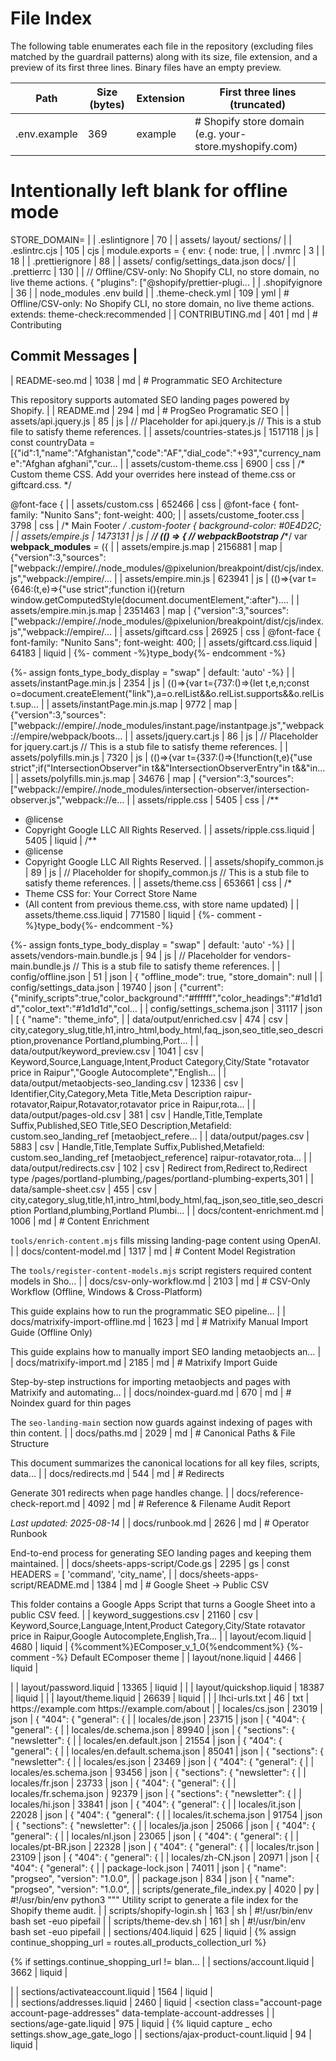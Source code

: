 # File Index

The following table enumerates each file in the repository (excluding files matched by the guardrail patterns) along with its size, file extension, and a preview of its first three lines. Binary files have an empty preview.

| Path | Size (bytes) | Extension | First three lines (truncated) |
|---|---|---|---|
| .env.example | 369 | example | # Shopify store domain (e.g. your-store.myshopify.com)
# Intentionally left blank for offline mode
STORE_DOMAIN= |
| .eslintignore | 70 |  | assets/
layout/
sections/ |
| .eslintrc.cjs | 105 | cjs | module.exports = {
  env: {
    node: true, |
| .nvmrc | 3 |  | 18 |
| .prettierignore | 88 |  | assets/
config/settings_data.json
docs/ |
| .prettierrc | 130 |  | // Offline/CSV-only: No Shopify CLI, no store domain, no live theme actions.
{
  "plugins": ["@shopify/prettier-plugi… |
| .shopifyignore | 36 |  | node_modules
.env
build |
| .theme-check.yml | 109 | yml | # Offline/CSV-only: No Shopify CLI, no store domain, no live theme actions.
extends: theme-check:recommended |
| CONTRIBUTING.md | 401 | md | # Contributing

## Commit Messages |
| README-seo.md | 1038 | md | # Programmatic SEO Architecture

This repository supports automated SEO landing pages powered by Shopify. |
| README.md | 294 | md | # ProgSeo
Programatic SEO
 |
| assets/api.jquery.js | 85 | js | // Placeholder for api.jquery.js
// This is a stub file to satisfy theme references. |
| assets/countries-states.js | 1517118 | js | const countryData = [{"id":1,"name":"Afghanistan","code":"AF","dial_code":"+93","currency_name":"Afghan afghani","cur… |
| assets/custom-theme.css | 6900 | css | /* Custom theme CSS. Add your overrides here instead of theme.css or giftcard.css. */

@font-face { |
| assets/custom.css | 652466 | css | @font-face {
  font-family: "Nunito Sans";
  font-weight: 400; |
| assets/custome_footer.css | 3798 | css | /* Main Footer */
.custom-footer {
  background-color: #0E4D2C; |
| assets/empire.js | 1473131 | js | /******/ (() => { // webpackBootstrap
/******/ 	var __webpack_modules__ = ({
 |
| assets/empire.js.map | 2156881 | map | {"version":3,"sources":["webpack://empire/./node_modules/@pixelunion/breakpoint/dist/cjs/index.js","webpack://empire/… |
| assets/empire.min.js | 623941 | js | (()=>{var t={646:(t,e)=>{"use strict";function i(){return window.getComputedStyle(document.documentElement,":after").… |
| assets/empire.min.js.map | 2351463 | map | {"version":3,"sources":["webpack://empire/./node_modules/@pixelunion/breakpoint/dist/cjs/index.js","webpack://empire/… |
| assets/giftcard.css | 26925 | css | @font-face {
  font-family: "Nunito Sans";
  font-weight: 400; |
| assets/giftcard.css.liquid | 64183 | liquid | {%- comment -%}type_body{%- endcomment -%}

{%- assign fonts_type_body_display = "swap" \| default: 'auto' -%} |
| assets/instantPage.min.js | 2354 | js | (()=>{var t={737:()=>{let t,e,n;const o=document.createElement("link"),a=o.relList&&o.relList.supports&&o.relList.sup… |
| assets/instantPage.min.js.map | 9772 | map | {"version":3,"sources":["webpack://empire/./node_modules/instant.page/instantpage.js","webpack://empire/webpack/boots… |
| assets/jquery.cart.js | 86 | js | // Placeholder for jquery.cart.js
// This is a stub file to satisfy theme references. |
| assets/polyfills.min.js | 7320 | js | (()=>{var t={337:()=>{!function(t,e){"use strict";if("IntersectionObserver"in t&&"IntersectionObserverEntry"in t&&"in… |
| assets/polyfills.min.js.map | 34676 | map | {"version":3,"sources":["webpack://empire/./node_modules/intersection-observer/intersection-observer.js","webpack://e… |
| assets/ripple.css | 5405 | css | /**
 * @license
 * Copyright Google LLC All Rights Reserved. |
| assets/ripple.css.liquid | 5405 | liquid | /**
 * @license
 * Copyright Google LLC All Rights Reserved. |
| assets/shopify_common.js | 89 | js | // Placeholder for shopify_common.js
// This is a stub file to satisfy theme references. |
| assets/theme.css | 653661 | css | /*
 * Theme CSS for: Your Correct Store Name
 * (All content from previous theme.css, with store name updated) |
| assets/theme.css.liquid | 771580 | liquid | {%- comment -%}type_body{%- endcomment -%}

{%- assign fonts_type_body_display = "swap" \| default: 'auto' -%} |
| assets/vendors-main.bundle.js | 94 | js | // Placeholder for vendors-main.bundle.js
// This is a stub file to satisfy theme references. |
| config/offline.json | 51 | json | {
  "offline_mode": true,
  "store_domain": null |
| config/settings_data.json | 19740 | json | {"current":{"minify_scripts":true,"color_background":"#ffffff","color_headings":"#1d1d1d","color_text":"#1d1d1d","col… |
| config/settings_schema.json | 31117 | json | [
  {
    "name": "theme_info", |
| data/output/enriched.csv | 474 | csv | city,category_slug,title,h1,intro_html,body_html,faq_json,seo_title,seo_description,provenance
Portland,plumbing,Port… |
| data/output/keyword_preview.csv | 1041 | csv | Keyword,Source,Language,Intent,Product Category,City/State
"rotavator price in Raipur","Google Autocomplete","English… |
| data/output/metaobjects-seo_landing.csv | 12336 | csv | Identifier,City,Category,Meta Title,Meta Description
raipur-rotavator,Raipur,Rotavator,rotavator price in Raipur,rota… |
| data/output/pages-old.csv | 381 | csv | Handle,Title,Template Suffix,Published,SEO Title,SEO Description,Metafield: custom.seo_landing_ref [metaobject_refere… |
| data/output/pages.csv | 5883 | csv | Handle,Title,Template Suffix,Published,Metafield: custom.seo_landing_ref [metaobject_reference]
raipur-rotavator,rota… |
| data/output/redirects.csv | 102 | csv | Redirect from,Redirect to,Redirect type
/pages/portland-plumbing,/pages/portland-plumbing-experts,301 |
| data/sample-sheet.csv | 455 | csv | city,category_slug,title,h1,intro_html,body_html,faq_json,seo_title,seo_description
Portland,plumbing,Portland Plumbi… |
| docs/content-enrichment.md | 1006 | md | # Content Enrichment

`tools/enrich-content.mjs` fills missing landing-page content using OpenAI. |
| docs/content-model.md | 1317 | md | # Content Model Registration

The `tools/register-content-models.mjs` script registers required content models in Sho… |
| docs/csv-only-workflow.md | 2103 | md | # CSV-Only Workflow (Offline, Windows & Cross-Platform)

This guide explains how to run the programmatic SEO pipeline… |
| docs/matrixify-import-offline.md | 1623 | md | # Matrixify Manual Import Guide (Offline Only)

This guide explains how to manually import SEO landing metaobjects an… |
| docs/matrixify-import.md | 2185 | md | # Matrixify Import Guide

Step-by-step instructions for importing metaobjects and pages with Matrixify and automating… |
| docs/noindex-guard.md | 670 | md | # Noindex guard for thin pages

The `seo-landing-main` section now guards against indexing of pages with thin content. |
| docs/paths.md | 2029 | md | # Canonical Paths & File Structure

This document summarizes the canonical locations for all key files, scripts, data… |
| docs/redirects.md | 544 | md | # Redirects

Generate 301 redirects when page handles change. |
| docs/reference-check-report.md | 4092 | md | # Reference & Filename Audit Report

_Last updated: 2025-08-14_ |
| docs/runbook.md | 2626 | md | # Operator Runbook

End-to-end process for generating SEO landing pages and keeping them maintained. |
| docs/sheets-apps-script/Code.gs | 2295 | gs | const HEADERS = [
  'command',
  'city_name', |
| docs/sheets-apps-script/README.md | 1384 | md | # Google Sheet → Public CSV

This folder contains a Google Apps Script that turns a Google Sheet into a public CSV feed. |
| keyword_suggestions.csv | 21160 | csv | 
Keyword,Source,Language,Intent,Product Category,City/State
rotavator price in Raipur,Google Autocomplete,English,Tra… |
| layout/ecom.liquid | 4680 | liquid | {%comment%}EComposer_v_1_0{%endcomment%}
{%- comment -%}
  Default EComposer theme |
| layout/none.liquid | 4466 | liquid | <!doctype html>
<html class="no-js" lang="{{ request.locale.iso_code }}">
  <head> |
| layout/password.liquid | 13365 | liquid | <!doctype html>
<html class="no-js no-touch" lang="{{ request.locale.iso_code }}">
  <head> |
| layout/quickshop.liquid | 18387 | liquid | <!doctype html>
<html class="no-js no-touch" lang="{{ request.locale.iso_code }}">
  <head> |
| layout/theme.liquid | 26639 | liquid | <!doctype html>
<html class="no-js no-touch" lang="{{ request.locale.iso_code }}">
 <head> |
| lhci-urls.txt | 46 | txt | https://example.com
https://example.com/about |
| locales/cs.json | 23019 | json | {
  "404": {
    "general": { |
| locales/de.json | 23715 | json | {
  "404": {
    "general": { |
| locales/de.schema.json | 89940 | json | {
  "sections": {
    "newsletter": { |
| locales/en.default.json | 21554 | json | {
  "404": {
    "general": { |
| locales/en.default.schema.json | 85041 | json | {
  "sections": {
    "newsletter": { |
| locales/es.json | 23469 | json | {
  "404": {
    "general": { |
| locales/es.schema.json | 93456 | json | {
  "sections": {
    "newsletter": { |
| locales/fr.json | 23733 | json | {
  "404": {
    "general": { |
| locales/fr.schema.json | 92379 | json | {
  "sections": {
    "newsletter": { |
| locales/hi.json | 33841 | json | {
  "404": {
    "general": { |
| locales/it.json | 22028 | json | {
  "404": {
    "general": { |
| locales/it.schema.json | 91754 | json | {
  "sections": {
    "newsletter": { |
| locales/ja.json | 25066 | json | {
  "404": {
    "general": { |
| locales/nl.json | 23065 | json | {
  "404": {
    "general": { |
| locales/pt-BR.json | 22328 | json | {
  "404": {
    "general": { |
| locales/tr.json | 23109 | json | {
  "404": {
    "general": { |
| locales/zh-CN.json | 20971 | json | {
  "404": {
    "general": { |
| package-lock.json | 74011 | json | {
  "name": "progseo",
  "version": "1.0.0", |
| package.json | 834 | json | {
  "name": "progseo",
  "version": "1.0.0", |
| scripts/generate_file_index.py | 4020 | py | #!/usr/bin/env python3
"""
Utility script to generate a file index for the Shopify theme audit. |
| scripts/shopify-login.sh | 163 | sh | #!/usr/bin/env bash
set -euo pipefail
 |
| scripts/theme-dev.sh | 161 | sh | #!/usr/bin/env bash
set -euo pipefail
 |
| sections/404.liquid | 625 | liquid | {% assign continue_shopping_url = routes.all_products_collection_url %}

{% if settings.continue_shopping_url != blan… |
| sections/account.liquid | 3662 | liquid | <section
  class="account-page account-page-details"
  data-template-account> |
| sections/activateaccount.liquid | 1564 | liquid | <section
  class="account-page account-page-activate"
  data-template-account> |
| sections/addresses.liquid | 2460 | liquid | <section
  class="account-page account-page-addresses"
  data-template-account-addresses |
| sections/age-gate.liquid | 975 | liquid | {% liquid
  capture _
    echo settings.show_age_gate_logo |
| sections/ajax-product-count.liquid | 94 | liquid | <template data-data>
  {
    "product_count": {{ collection.products_count }} |
| sections/apps.liquid | 555 | liquid | <div class="{% if section.settings.include_padding %}product-section--container{% endif %}">
  {% for block in sectio… |
| sections/dynamic-blog-posts.liquid | 2743 | liquid | {% assign blog = blogs[section.settings.blog] %}
{% assign blog_url = '#' %}
{% assign onboarding = true %} |
| sections/dynamic-collection-list.liquid | 5619 | liquid | <script
  type="application/json"
  data-section-id="{{ section.id }}" |
| sections/dynamic-countdown-timer.liquid | 27544 | liquid | {% liquid
  assign section_height = section.settings.section_height
 |
| sections/dynamic-custom-liquid.liquid | 701 | liquid | <script
  type="application/json"
  data-section-id="{{ section.id }}" |
| sections/dynamic-faq.liquid | 15515 | liquid | {%- liquid
  assign section = section
  assign section_width = section.settings.section_width |
| sections/dynamic-featured-collection.liquid | 14926 | liquid | <script
  type="application/json"
  data-section-id="{{ section.id }}" |
| sections/dynamic-featured-product.liquid | 18909 | liquid | {% assign product = all_products[section.settings.product] %}
{% assign onboarding = false %}
 |
| sections/dynamic-highlights-banner.liquid | 13011 | liquid | <script
  type="application/json"
  data-section-type="dynamic-highlights-banner" |
| sections/dynamic-html.liquid | 1052 | liquid | <script
  type="application/json"
  data-section-id="{{ section.id }}" |
| sections/dynamic-image-with-text.liquid | 12445 | liquid | {% assign section_classes = "home-section--content" %}
{% assign section_heading = section.settings.section_heading %… |
| sections/dynamic-logo-list.liquid | 2452 | liquid | <script type="application/pxs-animation-mapping+json">
  {
    "blocks": [".logolist--inner"], |
| sections/dynamic-menu-list.liquid | 6483 | liquid | <script
  type="application/json"
  data-section-id="{{ section.id }}" |
| sections/dynamic-page.liquid | 2635 | liquid | <script
  type="application/json"
  data-section-id="{{ section.id }}" |
| sections/dynamic-promo-grid.liquid | 6270 | liquid | <script type="application/pxs-animation-mapping+json">
  {
    "blocks": [".promo-block"], |
| sections/dynamic-promo-mosaic.liquid | 6910 | liquid | <script
  type="application/json"
  data-section-id="{{ section.id }}" |
| sections/dynamic-rich-text.liquid | 2841 | liquid | <script
  type="application/json"
  data-section-id="{{ section.id }}" |
| sections/dynamic-search.liquid | 4889 | liquid | <script
  type="application/json"
  data-section-type="dynamic-search" |
| sections/dynamic-shoppable-image.liquid | 38943 | liquid | {% liquid
  assign enable_text_box = true
  if section.settings.textbox_title == blank and section.settings.textbox_s… |
| sections/dynamic-slideshow.liquid | 15103 | liquid | {% liquid
  assign enable_autoplay = section.settings.enable_autoplay
  assign autoplay_interval = section.settings.a… |
| sections/dynamic-testimonials.liquid | 6393 | liquid | <script
  type="application/json"
  data-section-id="{{ section.id }}" |
| sections/dynamic-video.liquid | 3257 | liquid | <script
  type="application/json"
  data-section-type="dynamic-video" |
| sections/ecom-default-template-quickview.liquid | 38348 | liquid | {% comment %}
 EComposer (https://ecomposer.io)
 You SHOULD NOT modify source code in this page because |
| sections/ecom-predictive-search.liquid | 10524 | liquid | <div id="ecom-shopify-section-predictive-search">
{%- if predictive_search.performed -%}
  <style> |
| sections/ecom_filters.liquid | 160 | liquid | {% assign EComBuilderMode = true %}
{% render 'ecom_filters_snippet' %}
{% schema %} |
| sections/footer-group.json | 4227 | json | {"type":"footer","name":"Footer","sections":{"dynamic_custom_liquid_GwcLQ6":{"type":"dynamic-custom-liquid","disabled… |
| sections/header-group.json | 2387 | json | {"type":"header","name":"Header","sections":{"announcement-bar":{"type":"static-announcement","settings":{"show_annou… |
| sections/login.liquid | 4679 | liquid | <section
  class="account-page account-page-login"
  data-template-account |
| sections/market-index.liquid | 5370 | liquid | <div class="market-index" id="market-index-{{ section.id }}">
  <input
    type="search" |
| sections/order.liquid | 19453 | liquid | {% liquid
  assign enable_orders_atc = settings.enable_orders_atc
  assign enable_checkbox = false |
| sections/page-contact.liquid | 3980 | liquid | <article class="site-page" data-template-page data-template-contact>

  <header class="page-masthead"> |
| sections/page.liquid | 283 | liquid | <article class="site-page" data-template-page>
  <header class="page-masthead">
    <h1 class="page-title"> |
| sections/predictive-search.liquid | 7980 | liquid | {% liquid
  assign queries_available = false
  assign products_results_available = false |
| sections/product-swatch-data.liquid | 647 | liquid | <head>
  <meta name="format-detection" content="telephone=no">
</head> |
| sections/pxs-image-with-text-overlay.liquid | 6806 | liquid | {% assign onboarding = false %}

{% if section.settings.image == blank %} |
| sections/pxs-map.liquid | 9250 | liquid | <script
  type="application/json"
  data-section-type="pxs-map" |
| sections/pxs-newsletter.liquid | 3749 | liquid | {% liquid
  assign pxs_newsletter_form_success = 'form.success' \| t
  assign pxs_newsletter_form_placeholder = 'form.… |
| sections/quickshop.liquid | 18564 | liquid | <script
  type="application/json"
  data-section-type="static-product" |
| sections/register.liquid | 3657 | liquid | <section class="account-page account-page-register" data-template-account>
  <header class="account-page-masthead">
 … |
| sections/resetpassword.liquid | 2039 | liquid | <section
  class="account-page account-page-reset-password"
  data-template-account> |
| sections/seo-landing-faq.liquid | 872 | liquid | {%- assign landing = page.metafields.custom.seo_landing_ref.value -%}
{%- if landing == blank or landing.faq_json == … |
| sections/seo-landing-main.liquid | 3869 | liquid | {%- assign landing = page.metafields.custom.seo_landing_ref.value -%}
{%- if landing == blank -%}
  <div class="page-… |
| sections/seo-related-links.liquid | 2333 | liquid | {%- assign landing = page.metafields.custom.seo_landing_ref.value -%}
{%- assign categories = landing.sibling_categor… |
| sections/static-announcement.liquid | 3244 | liquid | <script
  type="application/json"
  data-section-id="{{ section.id }}" |
| sections/static-article.liquid | 5650 | liquid | <script
  type="application/json"
  data-section-type="static-article" |
| sections/static-blog.liquid | 2688 | liquid | <script
  type="application/json"
  data-section-type="static-blog" |
| sections/static-cart.liquid | 12216 | liquid | {% liquid
  assign is_customer = false
  if shop.customer_accounts_enabled and customer |
| sections/static-collection.liquid | 22080 | liquid | {%- liquid
  assign filter_block = nil
  assign sidebar_blocks = false |
| sections/static-faq.liquid | 407 | liquid | <article class="site-page" data-template-page>
  <header class="page-masthead">
    <h1 class="page-title"> |
| sections/static-footer.liquid | 15641 | liquid | <script
  type="application/json"
  data-section-id="{{ section.id }}" |
| sections/static-header.liquid | 23793 | liquid | {% assign has_box_shadow = false %}
{% if settings.color_background == settings.color_header_background  %}
  {% assi… |
| sections/static-list-collections.liquid | 2976 | liquid | {% assign using_linklist = false %}
{% assign pagination = 12 %}
{% assign linklist = 'all-collections' %} |
| sections/static-password.liquid | 6757 | liquid | <script
  type="application/json"
  data-section-type="static-password" |
| sections/static-product-3-columns.liquid | 20962 | liquid | {% liquid
  for block in section.blocks
    if block.type == 'complementary_products' |
| sections/static-product-compare.liquid | 23351 | liquid | <script
  type="application/json"
  data-section-type="static-product-compare" |
| sections/static-product-recommendations.liquid | 1754 | liquid | {% if section.settings.show_product_recommendations %}
  {% assign product_limit = 5 %}
 |
| sections/static-product.liquid | 20879 | liquid | {% liquid
  for block in section.blocks
    if block.type == 'complementary_products' |
| sections/static-recently-viewed.liquid | 1642 | liquid | {% if section.settings.enable_recently_viewed_products %}
{%- capture recently_viewed_data -%}
  {%- |
| sections/static-search.liquid | 12151 | liquid | {% assign filter_block = nil %}
{% assign sidebar_blocks = false %}
{% assign filter_type = 'faceted' %} |
| sections/static-subcollections-featured-collection.liquid | 9729 | liquid | <script
  type="application/json"
  data-section-id="{{ section.id }}" |
| sections/static-subcollections-grid.liquid | 3662 | liquid | {% assign onboard = true %}

{% if linklists[collection.handle].links.size > 0 %} |
| sections/static-subcollections-menu.liquid | 4784 | liquid | <script
  type="application/json"
  data-section-type="static-subcollections-menu" |
| sections/static-utility-bar.liquid | 24286 | liquid | {% style %}
  .utility-bar {
    background-color: {{ section.settings.background_color }}; |
| sections/surface-pick-up.liquid | 7222 | liquid | <template data-html="surface-pick-up-embed">
  {% comment %}Inject @pixelunion/shopify-surface-pick-up/surface-pick-u… |
| snippets/account-address-form.liquid | 6393 | liquid | {% comment %}
  @param address {Object}
    Object containing address items |
| snippets/account-address-list.liquid | 764 | liquid | {% comment %}
  @param address {Object}
    Object containing address items |
| snippets/advanced-tag-loop.liquid | 1464 | liquid | {%- capture _ -%}
  {% comment %}
  A loop to catch and filter out the different tag categories. |
| snippets/age-gate.liquid | 4545 | liquid | {% liquid
  assign age_gate_enabled = settings.enable_age_gate_site_wide
  assign page_min_age = settings.age_gate_si… |
| snippets/article-comment-item.liquid | 392 | liquid | {%- capture comment_author -%}
  <strong>{{- comment.author -}}</strong>
{%- endcapture -%} |
| snippets/article-comments.liquid | 3963 | liquid | {% assign comment_count = article.comments_count %}

{% if comment and comment.created_at %} |
| snippets/article-excerpt-featured.liquid | 2156 | liquid | {% comment %}
  @param section Object
         Required section containing settings |
| snippets/article-excerpt.liquid | 3749 | liquid | {% comment %}
  @param section Object
         Required section containing settings |
| snippets/back-to-top-button.liquid | 598 | liquid | <div
  class="back-to-top"
  data-back-to-top |
| snippets/breadcrumbs.liquid | 3452 | liquid | {% assign search_category = search_category \| default: blank %}
{% assign show_breadcrumbs = true %}
 |
| snippets/cart-discounts.liquid | 423 | liquid | {%- for discount_application in cart.cart_level_discount_applications -%}
  <li class="discount-list-item cart-discou… |
| snippets/cart-item-list.liquid | 250 | liquid | <ul class="cartitems--list" data-cart-item-list>
  {% for item in cart.items %}
    {% |
| snippets/cart-item.liquid | 6620 | liquid | {% assign compare_at_price = 0 %}

{% for variant in item.product.variants %} |
| snippets/cart-shipping.liquid | 3172 | liquid | {% assign default_province = '' %}
{% assign default_zip = '' %}
 |
| snippets/collection-list-item.liquid | 2726 | liquid | {% comment %}
  @param block Object
         Optional object to display block attributes if used as a block |
| snippets/complementary-product.liquid | 4149 | liquid | {% if product.compare_at_price_min > product.price_min %}
  {%- capture price -%}
    {%- if product.price_varies -%} |
| snippets/complementary-products.liquid | 3032 | liquid | {% liquid
  assign heading = block.settings.heading
  assign products_per_slide = block.settings.products_per_slide |
| snippets/consistent-savings.liquid | 1741 | liquid | {% capture _ %}
  {% comment %}
    @param variants {Object} |
| snippets/countdown-product-card.liquid | 81 | liquid | {%
  render 'product-grid-item',
  product: product, |
| snippets/countdown.liquid | 2601 | liquid | {% comment %}
  @param countdown_year {String}
    The countdown timer year |
| snippets/ecom_cart_line_item_hook.liquid | 223 | liquid | {% comment %}
    ** This snippet was generated by EComposer - Visual Page Builder
    ** This file will display in t… |
| snippets/ecom_filters_snippet.liquid | 0 | liquid |  |
| snippets/ecom_footer.liquid | 99 | liquid | {% comment %}
    ** This snippet was generated by EComposer - Visual Page Builder
{% endcomment %} |
| snippets/ecom_google_snippet.liquid | 15014 | liquid | <script type="application/ld+json">
  {
    "@context": "https://schema.org", |
| snippets/ecom_header.liquid | 102 | liquid | {% comment %}
    ** This snippet was generated by EComposer - Visual Page Builder
{% endcomment %} |
| snippets/ecom_product_json.liquid | 4229 | liquid | {
    "id":  {{ product.id }},
    "title":  {{ product.title \| json }}, |
| snippets/ecom_product_loop_after.liquid | 216 | liquid | {% comment %}
    ** This snippet was generated by EComposer - Visual Page Builder
    ** This file will display in t… |
| snippets/ecom_product_loop_after_cart_button.liquid | 216 | liquid | {% comment %}
    ** This snippet was generated by EComposer - Visual Page Builder
    ** This file will display in t… |
| snippets/ecom_product_loop_after_title.liquid | 216 | liquid | {% comment %}
    ** This snippet was generated by EComposer - Visual Page Builder
    ** This file will display in t… |
| snippets/ecom_product_loop_after_variant.liquid | 216 | liquid | {% comment %}
    ** This snippet was generated by EComposer - Visual Page Builder
    ** This file will display in t… |
| snippets/ecom_product_loop_before.liquid | 216 | liquid | {% comment %}
    ** This snippet was generated by EComposer - Visual Page Builder
    ** This file will display in t… |
| snippets/ecom_product_loop_before_cart_button.liquid | 216 | liquid | {% comment %}
    ** This snippet was generated by EComposer - Visual Page Builder
    ** This file will display in t… |
| snippets/ecom_product_loop_before_title.liquid | 216 | liquid | {% comment %}
    ** This snippet was generated by EComposer - Visual Page Builder
    ** This file will display in t… |
| snippets/ecom_product_loop_before_variant.liquid | 216 | liquid | {% comment %}
    ** This snippet was generated by EComposer - Visual Page Builder
    ** This file will display in t… |
| snippets/ecom_template_collection_after.liquid | 227 | liquid | {% comment %}
    ** This snippet was generated by EComposer - Visual Page Builder
    ** This file will display in t… |
| snippets/ecom_template_collection_before.liquid | 230 | liquid | {% comment %}
    ** This snippet was generated by EComposer - Visual Page Builder
    ** This file will display in t… |
| snippets/ecom_template_product_after.liquid | 227 | liquid | {% comment %}
    ** This snippet was generated by EComposer - Visual Page Builder
    ** This file will display in t… |
| snippets/ecom_template_product_before.liquid | 224 | liquid | {% comment %}
    ** This snippet was generated by EComposer - Visual Page Builder
    ** This file will display in t… |
| snippets/ecom_theme_helper.liquid | 24215 | liquid | <link rel="preconnect" href="https://cdn.ecomposer.app" crossorigin />
<link rel="dns-prefetch" href="https://cdn.eco… |
| snippets/faceted-filter-group.liquid | 7611 | liquid | {% comment %}
  @param filter
  @param filter_group_classes |
| snippets/faq-categories.liquid | 3080 | liquid | {% comment %}
 @param category_id {String}
    The block setting ID for the category |
| snippets/faq-items.liquid | 2799 | liquid | {% comment %}
  @param icon {String}
    The summary icon |
| snippets/featured-collection.liquid | 8045 | liquid | {% comment %}
  @param section [section] Shopify section to reference
 |
| snippets/footer-block.liquid | 1595 | liquid | {%- capture block_class -%}
  site-footer-block-item
  site-footer-block-{{ block.type \| replace: '_', '-' }} |
| snippets/free-shipping-bar.liquid | 1688 | liquid | {% comment %}
  @param context {String}
    The snippet context. |
| snippets/icon-checkbox.liquid | 548 | liquid | <svg
  aria-hidden="true"
  focusable="false" |
| snippets/icon-checkmark-animated.liquid | 494 | liquid | <svg
  class="checkmark {{ additional_classes }}"
  aria-hidden="true" |
| snippets/icon-checkout-lock.liquid | 598 | liquid | <svg
width="20"
height="20" |
| snippets/icon-chevron-down-small.liquid | 446 | liquid | <svg
  aria-hidden="true"
  focusable="false" |
| snippets/icon-chevron-down-thin.liquid | 268 | liquid | <svg
  aria-hidden="true"
  focusable="false" |
| snippets/icon-chevron-down.liquid | 433 | liquid | <svg
  aria-hidden="true"
  focusable="false" |
| snippets/icon-library.liquid | 83475 | liquid | {% comment %}
  @param id {String}
         Name of icon to display |
| snippets/icon-lock.liquid | 1205 | liquid | <svg
  aria-hidden="true"
  focusable="false" |
| snippets/icon-menu-close.liquid | 340 | liquid | <svg
  aria-hidden="true"
  focusable="false" |
| snippets/icon-rss.liquid | 935 | liquid | <svg
  aria-hidden="true"
  focusable="false" |
| snippets/icon-search.liquid | 342 | liquid | <svg
  aria-hidden="true"
  focusable="false" |
| snippets/icon-spinner.liquid | 495 | liquid | <svg
  aria-hidden="true"
  focusable="false" |
| snippets/live-search-form.liquid | 7718 | liquid | {% comment %}
  @param quick_links {LinkedList}
    Handle of menu to display |
| snippets/meganav-image-block.liquid | 1789 | liquid | {% assign image = 'image_' \| append: id %}
{% assign text = 'text_' \| append: id %}
{% assign url = 'link_' \| append:… |
| snippets/meganav-promo.liquid | 558 | liquid | {% comment %}
  @param block Block
    The block with the meganav properties |
| snippets/meganav-sidenav.liquid | 3731 | liquid | {% comment %}
  @param menu LinkList
    List of menu items |
| snippets/meganav-standard.liquid | 3232 | liquid | {% comment %}
  @param menu LinkList
    List of menu items |
| snippets/mobile-nav-list.liquid | 2913 | liquid | {% comment %}
  This is the nav list for the mobile menu.
 |
| snippets/mobile-navmenu-button.liquid | 567 | liquid | {% comment %}
  @param button_label String
    For assistive technology to read out label for button |
| snippets/multi-column-menu.liquid | 1829 | liquid | {% comment %}
  This is the layout for the multi-column meganav menu on desktop
 |
| snippets/navlist.liquid | 6531 | liquid | {% comment %}
  This component is just a standard list of navigation items. It acts recursively
  so that navigation … |
| snippets/navmenu.liquid | 4158 | liquid | {% comment %}
  This is the main menu for the theme
 |
| snippets/newsletter.liquid | 1603 | liquid | {% liquid
  assign form_id = form_id \| default: nil
  assign newsletter_tags = 'prospect' |
| snippets/options-radios.liquid | 12032 | liquid | {% comment %}
  Display variant options for a product
 |
| snippets/options-select.liquid | 2591 | liquid | {% comment %}
  Display variant options for a product
 |
| snippets/page-search-form.liquid | 1496 | liquid | <div class="productgrid--search" data-live-search>
  <form
    class="productgrid--search-form" |
| snippets/pagination.liquid | 2166 | liquid | {% assign grid_list = grid_list \| default: nil %}

{% if paginate.previous or paginate.next %} |
| snippets/placeholder_svg_uri.liquid | 1255 | liquid | {%- comment -%}

  Outputs a placeholder SVG as a data-uri. This allows us to use Shopify's |
| snippets/product-badge.liquid | 5622 | liquid | {% comment %}
  @param class_root {String}
    Base class root |
| snippets/product-form.liquid | 22626 | liquid | {% comment %}
  @param product
 |
| snippets/product-gallery-navigation.liquid | 2572 | liquid | {% comment %}
  @param product {Product}
    The product object in question |
| snippets/product-gallery-viewer.liquid | 6448 | liquid | {% comment %}
  @param product {Product}
    The product object in question |
| snippets/product-gallery.liquid | 3006 | liquid | {% comment %}
  @param product {Product}
    The product object in question or false. Onboards if false or blank. |
| snippets/product-grid-faceted-filters.liquid | 1001 | liquid | {% comment %}
  @param context {Object}
    Collection object or search object |
| snippets/product-grid-filters-active.liquid | 2597 | liquid | {% comment %}
  @param context {Object}
    Collection object or search object |
| snippets/product-grid-item.liquid | 22971 | liquid | {% comment %}
  @param product {Object}
    Required to show product information |
| snippets/product-grid-sidebar-filters.liquid | 908 | liquid | {% assign tag_limit = filter_limit \| times: 1 %}

{% comment %} |
| snippets/product-grid-sidebar.liquid | 2388 | liquid | {% comment %}
  @param menu_block_count {Integer}
    Number of menu blocks to include in the sidebar |
| snippets/product-grid-sortby.liquid | 2713 | liquid | {%- if type == 'select' -%}
  <div class="productgrid--utils utils-sortby">
    <label |
| snippets/product-grid-tag-groups.liquid | 9039 | liquid | <h2 class="productgrid--sidebar-title">
{{ 'product_grid.filters.title_count' \| t: count: 0 }}
</h2> |
| snippets/product-grid-tags-active.liquid | 1335 | liquid | {% capture cat_array %}{%- render 'advanced-tag-loop' -%}{% endcapture %}
{% assign cat_array = cat_array \| split: '\|… |
| snippets/product-grid-tags.liquid | 4889 | liquid | <button
  class="
    productgrid--sidebar-button |
| snippets/product-price.liquid | 11079 | liquid | {% comment %}
  @param class_root {String}
    Base class root |
| snippets/product-recently-viewed.liquid | 2206 | liquid | {% comment %}
  @param product {ProductDrop}
    Product drop containing information about a product |
| snippets/product-request-form.liquid | 4929 | liquid | {% comment %}
  @param product {Object}
    The product object |
| snippets/product-stock-level.liquid | 3730 | liquid | {% comment %}
  @param attr {String}
    Stock level attributes |
| snippets/product.liquid | 19950 | liquid | {% comment %}
  @param product {Object}
    The product object |
| snippets/promo-block-background.liquid | 1104 | liquid | {%- comment -%}
  @param blocks {array}
    Array of blocks to iterate block stylings through |
| snippets/promo-block.liquid | 2910 | liquid | {% assign additional_classes = additional_classes \| default: blank %}

{% assign has_link = false %} |
| snippets/quantity-selector.liquid | 2667 | liquid | {% comment %}
  @param context {String}
    The context, either 'product' or 'cart' |
| snippets/quick-shop.liquid | 145 | liquid | <div class="productitem-quickshop" data-product-quickshop>
  <span class="quickshop-spinner">
    {%- render 'icon-sp… |
| snippets/rating-stars.liquid | 945 | liquid | {% comment %}
  @param value {Float}
    Rating value |
| snippets/recipient-form-disclosure-icon.liquid | 76 | liquid | {%-
  render 'icon-checkmark-animated',
  animation_state: 'unchecked', |
| snippets/results-search-content.liquid | 757 | liquid | {% comment %}
  @param title {String}
    Title for section |
| snippets/rimg.liquid | 13522 | liquid | {%- capture _ -%}
  {% comment %}
    @param img |
| snippets/schema-helpers.liquid | 211 | liquid | {%- comment -%}Outputs JSON-LD script tag when data is present{%- endcomment -%}
{%- if data and data != blank -%}
  … |
| snippets/search-sanitizer.liquid | 1450 | liquid | {% capture _ %}
  {% comment %}
    @param search_terms {string} |
| snippets/share-buttons.liquid | 2218 | liquid | {% comment %}
  @param social_url {String}
    URL to share |
| snippets/site-header-actions.liquid | 1347 | liquid | <ul class="site-header-actions" data-header-actions>
  {% if shop.customer_accounts_enabled %}
    {% unless customer %} |
| snippets/site-mobile-nav.liquid | 1159 | liquid | <div class="site-mobile-nav" id="site-mobile-nav" data-mobile-nav tabindex="0">
  <div class="mobile-nav-panel" data-… |
| snippets/slideshow-slide.liquid | 8871 | liquid | {% liquid
  assign block_slide_image = block.settings.background_image
  assign block_slide_image_mobile = block.sett… |
| snippets/social-icon.liquid | 45559 | liquid | {% comment %}
  @param id {String}
    Name of the social icon to use |
| snippets/social-link.liquid | 757 | liquid | {% comment %}
  @param id {String}
    A unique ID for the link, used as a classname and to look up the icon. |
| snippets/social-list.liquid | 6187 | liquid | {% assign social_networks = 'behance\|clubhouse\|discord\|dribbble\|email\|facebook\|flickr\|houzz\|instagram\|kickstarter\|lin… |
| snippets/social-meta-tags.liquid | 4873 | liquid | {% liquid
  assign og_title = page_title \| default: shop.name
  assign og_url = canonical_url \| default: request.origin |
| snippets/structured-data.liquid | 12127 | liquid | {% comment %}
  Article structured data
  https://developers.google.com/search/docs/data-types/articles |
| snippets/subcollections-banner.liquid | 614 | liquid | <div class="subcollections-banner__container">
  {% if section.settings.show_collection_image and image %}
    <figur… |
| snippets/subcollections-collection.liquid | 4431 | liquid | {% comment %} Assign object as block or section {% endcomment %}
{% if type == 'block' %}
  {%- assign object = block… |
| snippets/subcollections-grid-list-item.liquid | 1878 | liquid | {% comment %} Assign object as block or section {% endcomment %}
{% if type == 'block' %}
  {%- assign object = block… |
| snippets/subcollections-menu-list-item.liquid | 3393 | liquid | {% assign collection_title = 'onboarding.collection.title' \| t %}
{% capture collection_links %}
  {% for i in (1..6) %} |
| snippets/swatch-data.liquid | 2187 | liquid | {%- capture _ -%}
  {% comment %}
    @param product - product to parse |
| snippets/swatch-styles.liquid | 4734 | liquid | {%- capture _ -%}
  {% comment %}
    @param color_name {string} |
| snippets/unknown-helper.liquid | 127 | liquid | {%- comment -%}
Placeholder for unknown-helper.liquid snippet. Remove or replace with real logic as needed.
{%- endco… |
| snippets/video.liquid | 2250 | liquid | {% comment %}
  @param url {String}
    Video URL |
| snippets/wishlist.liquid | 908 | liquid | <style>
  /* Style for product display can be added based on your design requirements */
  @media only screen and (mi… |
| snippets/wk-custom-meta-field.liquid | 1034 | liquid | {% assign wk_metafields = product.metafields.wk_custom_field %}
{% unless wk_metafields == empty %}
  <h1>Extra Infor… |
| snippets/wk-seller-listing-variable.liquid | 427 | liquid | {% assign url_type = '?' %}
{% assign wk_store_ids = "2727634,2727641" \| split: ',' %}
{% assign wk_store_names = "GT… |
| templates/404.json | 67 | json | {"sections":{"main":{"type":"404","settings":{}}},"order":["main"]} |
| templates/article.json | 269 | json | {
  "sections": {
    "main": { |
| templates/blog.json | 282 | json | {
  "sections": {
    "main": { |
| templates/cart.json | 207 | json | {"sections":{"main":{"type":"static-cart","settings":{"show_vendor":false,"show_sku":false,"enable_order_notes":false… |
| templates/collection.agriculture-farming.json | 1054 | json | {"sections":{"main":{"type":"static-collection","blocks":{"menu_qhRgyV":{"type":"menu","settings":{"menu":"agricultur… |
| templates/collection.food-processing-equipment.json | 940 | json | {"sections":{"main":{"type":"static-collection","blocks":{"menu_qhRgyV":{"type":"menu","settings":{"menu":"food-procc… |
| templates/collection.industrial-machinery.json | 1056 | json | {"sections":{"main":{"type":"static-collection","blocks":{"menu_qhRgyV":{"type":"menu","settings":{"menu":"industrial… |
| templates/collection.json | 1051 | json | {"sections":{"main":{"type":"static-collection","blocks":{"menu_qhRgyV":{"type":"menu","settings":{"menu":"food-procc… |
| templates/collection.motors-pump-engines.json | 1062 | json | {"sections":{"main":{"type":"static-collection","blocks":{"menu_qhRgyV":{"type":"menu","settings":{"menu":"motors-pum… |
| templates/collection.spare-parts.json | 1048 | json | {"sections":{"main":{"type":"static-collection","blocks":{"menu_qhRgyV":{"type":"menu","settings":{"menu":"spare-part… |
| templates/collection.subcollections-grid.json | 90 | json | {"sections":{"main":{"type":"static-subcollections-grid","settings":{}}},"order":["main"]} |
| templates/collection.subcollections-menu-list.json | 941 | json | {"sections":{"main":{"type":"static-subcollections-menu","settings":{"show_breadcrumbs":true,"show_description":true,… |
| templates/collection.subcollections.json | 457 | json | {"sections":{"main":{"type":"static-subcollections-featured-collection","settings":{"show_breadcrumbs":true,"show_col… |
| templates/customers/account.liquid | 24 | liquid | {% section 'account' %} |
| templates/customers/activate_account.liquid | 32 | liquid | {% section 'activateaccount' %} |
| templates/customers/addresses.liquid | 26 | liquid | {% section 'addresses' %} |
| templates/customers/login.liquid | 23 | liquid | {% section 'login' %}
 |
| templates/customers/order.liquid | 22 | liquid | {% section 'order' %} |
| templates/customers/register.liquid | 25 | liquid | {% section 'register' %} |
| templates/customers/reset_password.liquid | 30 | liquid | {% section 'resetpassword' %} |
| templates/gift_card.liquid | 6099 | liquid | {% layout none %}

<!doctype html> |
| templates/index.ecomposer.liquid | 18 | liquid | [[ECOM-WORKSPACE]] |
| templates/index.json | 15909 | json | {"sections":{"dynamic_slideshow":{"type":"dynamic-slideshow","blocks":{"slide-1":{"type":"slide","settings":{"backgro… |
| templates/list-collections.json | 169 | json | {"sections":{"main":{"type":"static-list-collections","settings":{"thumbnail_columns_desktop":4,"thumbnail_columns_mo… |
| templates/page.contact.json | 762 | json | {"sections":{"main":{"type":"page-contact","custom_css":[],"settings":{}},"dynamic_html_fPA9f4":{"type":"dynamic-html… |
| templates/page.faq.json | 993 | json | {"sections":{"main":{"type":"static-faq","settings":{}},"dynamic-faq":{"type":"dynamic-faq","blocks":{"category_1":{"… |
| templates/page.json | 68 | json | {"sections":{"main":{"type":"page","settings":{}}},"order":["main"]} |
| templates/page.market-index.json | 77 | json | {"sections":{"main":{"type":"market-index","settings":{}}},"order":["main"]} |
| templates/page.mp_seller_profile.liquid | 1765 | liquid | <script> var wk_type_url = "?";</script><style>#shopify-section-site-footer, #shopify-section-footer, #shopify-sectio… |
| templates/page.registerVendor.liquid | 9156 | liquid | 

<style> |
| templates/page.seo-landing.json | 197 | json | {"sections":{"main":{"type":"seo-landing-main","settings":{}},"related":{"type":"seo-related-links","settings":{}},"f… |
| templates/page.vendorProfile.liquid | 19359 | liquid | <div id="vendor-detail-page">
    <input type="hidden" id="company_id" value="{{$company->id}}">
    @if ($company->b… |
| templates/page.wishlist.liquid | 106 | liquid | <!-- -Create template/page.wishlist.liquid- -->

<div class="page-width"> |
| templates/password.json | 99 | json | {"layout":"password","sections":{"main":{"type":"static-password","settings":{}}},"order":["main"]} |
| templates/product.3-columns.json | 550 | json | {"sections":{"main":{"type":"static-product-3-columns","blocks":{"title":{"type":"title","settings":{}},"vendor":{"ty… |
| templates/product.compare.json | 2369 | json | {"sections":{"main":{"type":"static-product-compare","blocks":{"heading":{"type":"heading","settings":{"text":"Produc… |
| templates/product.json | 4524 | json | {"sections":{"main":{"type":"static-product","blocks":{"title":{"type":"title","settings":{}},"vendor":{"type":"vendo… |
| templates/product.pre-order-3-columns.json | 642 | json | {"sections":{"main":{"type":"static-product-3-columns","blocks":{"title":{"type":"title","settings":{}},"vendor":{"ty… |
| templates/product.pre-order.json | 796 | json | {"sections":{"main":{"type":"static-product","blocks":{"title":{"type":"title","settings":{}},"vendor":{"type":"vendo… |
| templates/product.quickshop.json | 424 | json | {"layout":"quickshop","sections":{"main":{"type":"quickshop","blocks":{"title":{"type":"title","settings":{}},"vendor… |
| templates/product.recently-viewed.liquid | 99 | liquid | {% layout none %}

{% |
| templates/search.header.liquid | 4613 | liquid | {% layout none %}

{% comment %} |
| templates/search.json | 158 | json | {"sections":{"main":{"type":"static-search","blocks":{"filter-1":{"type":"filter","settings":{}}},"block_order":["fil… |
| tools/csv-to-matrixify.mjs | 3948 | mjs | #!/usr/bin/env node
import fs from 'fs';
import path from 'path'; |
| tools/enrich-content.mjs | 4802 | mjs | import fs from 'fs';
import path from 'path';
import { parse } from 'csv-parse/sync'; |
| tools/keyword-csv-map.mjs | 2553 | mjs | #!/usr/bin/env node
import fs from 'fs';
import path from 'path'; |
| tools/redirects-from-diff.mjs | 2074 | mjs | import fs from 'fs';
import { parse } from 'csv-parse/sync';
import { stringify } from 'csv-stringify/sync'; |
| tools/register-content-models.mjs | 6305 | mjs | import fs from 'fs';
import path from 'path';
 |
| tools/sheet-to-matrixify.mjs | 3274 | mjs | import fs from 'fs';
import path from 'path';
import { parse } from 'csv-parse/sync'; |
